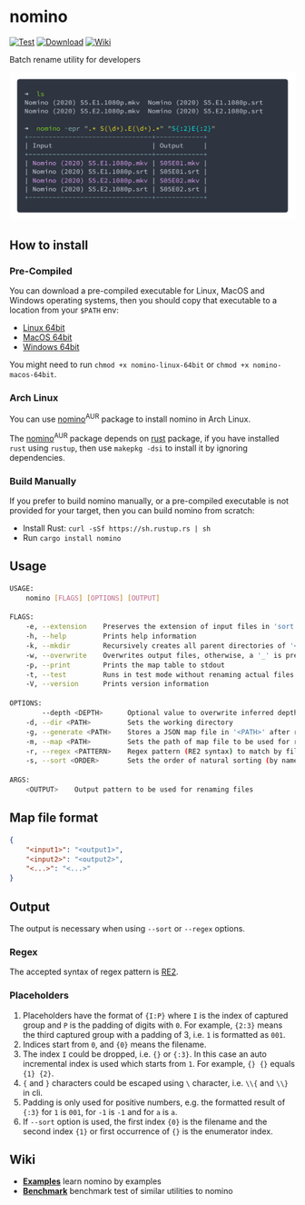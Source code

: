 # nomino

[![Test](https://github.com/yaa110/nomino/workflows/Test/badge.svg)](https://github.com/yaa110/nomino/actions) [![Download](https://img.shields.io/badge/download-releases-blue.svg)](https://github.com/yaa110/nomino/releases/latest) [![Wiki](https://img.shields.io/badge/wiki-docs-orange.svg)](https://github.com/yaa110/nomino/wiki)

Batch rename utility for developers

![Alt text](/screenshots/nomino.png?raw=true "Regex Screenshot")

## How to install

### Pre-Compiled

You can download a pre-compiled executable for Linux, MacOS and Windows operating systems, then you should copy that executable to a location from your `$PATH` env:

- [Linux 64bit](https://github.com/yaa110/nomino/releases/latest/download/nomino-linux-64bit)
- [MacOS 64bit](https://github.com/yaa110/nomino/releases/latest/download/nomino-macos-64bit)
- [Windows 64bit](https://github.com/yaa110/nomino/releases/latest/download/nomino-windows-64bit.exe)

You might need to run `chmod +x nomino-linux-64bit` or `chmod +x nomino-macos-64bit`.

### Arch Linux

You can use [nomino](https://aur.archlinux.org/packages/nomino)<sup>AUR</sup> package to install nomino in Arch Linux.

The [nomino](https://aur.archlinux.org/packages/nomino)<sup>AUR</sup> package depends on [rust](https://www.archlinux.org/packages/extra/x86_64/rust) package, if you have installed `rust` using `rustup`, then use `makepkg -dsi` to install it by ignoring dependencies.

### Build Manually

If you prefer to build nomino manually, or a pre-compiled executable is not provided for your target, then you can build nomino from scratch:

- Install Rust: `curl -sSf https://sh.rustup.rs | sh`
- Run `cargo install nomino`

## Usage

```bash
USAGE:
    nomino [FLAGS] [OPTIONS] [OUTPUT]

FLAGS:
    -e, --extension    Preserves the extension of input files in 'sort' and 'regex' options
    -h, --help         Prints help information
    -k, --mkdir        Recursively creates all parent directories of '<OUTPUT>' if they are missing
    -w, --overwrite    Overwrites output files, otherwise, a '_' is prepended to filename
    -p, --print        Prints the map table to stdout
    -t, --test         Runs in test mode without renaming actual files
    -V, --version      Prints version information

OPTIONS:
        --depth <DEPTH>      Optional value to overwrite inferred depth value in 'regex' mode
    -d, --dir <PATH>         Sets the working directory
    -g, --generate <PATH>    Stores a JSON map file in '<PATH>' after renaming files
    -m, --map <PATH>         Sets the path of map file to be used for renaming files
    -r, --regex <PATTERN>    Regex pattern (RE2 syntax) to match by filenames
    -s, --sort <ORDER>       Sets the order of natural sorting (by name) to rename files using enumerator [possible values: ASC, DESC]

ARGS:
    <OUTPUT>    Output pattern to be used for renaming files
```

## Map file format

```json
{
    "<input1>": "<output1>",
    "<input2>": "<output2>",
    "<...>": "<...>"
}
```

## Output

The output is necessary when using `--sort` or `--regex` options.

### Regex

The accepted syntax of regex pattern is [RE2](https://github.com/google/re2/wiki/Syntax).

### Placeholders

1. Placeholders have the format of `{I:P}` where `I` is the index of captured group and `P` is the padding of digits with `0`. For example, `{2:3}` means the third captured group with a padding of 3, i.e. `1` is formatted as `001`.
1. Indices start from `0`, and `{0}` means the filename.
1. The index `I` could be dropped, i.e. `{}` or `{:3}`. In this case an auto incremental index is used which starts from `1`. For example, `{} {}` equals `{1} {2}`.
1. `{` and `}` characters could be escaped using `\` character, i.e. `\\{` and `\\}` in cli.
1. Padding is only used for positive numbers, e.g. the formatted result of `{:3}` for `1` is `001`, for `-1` is `-1` and for `a` is `a`.
1. If `--sort` option is used, the first index `{0}` is the filename and the second index `{1}` or first occurrence of `{}` is the enumerator index.

## Wiki

- **[Examples](https://github.com/yaa110/nomino/wiki/Examples)** learn nomino by examples
- **[Benchmark](https://github.com/yaa110/nomino/wiki/Benchmark)** benchmark test of similar utilities to nomino
